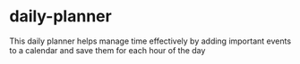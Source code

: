 # daily-planner
This daily planner helps manage time effectively by adding important events to a calendar and save them for each hour of the day
